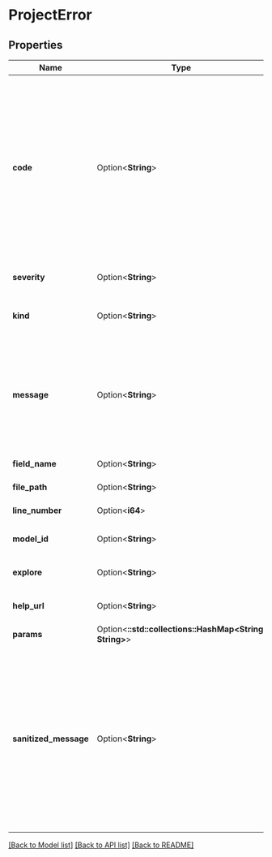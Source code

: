 # ProjectError

## Properties

Name | Type | Description | Notes
------------ | ------------- | ------------- | -------------
**code** | Option<**String**> | A stable token that uniquely identifies this class of error, ignoring parameter values. Error message text may vary due to parameters or localization, but error codes do not. For example, a \"File not found\" error will have the same error code regardless of the filename in question or the user's display language | [optional][readonly]
**severity** | Option<**String**> | Severity: fatal, error, warning, info, success | [optional][readonly]
**kind** | Option<**String**> | Error classification: syntax, deprecation, model_configuration, etc | [optional][readonly]
**message** | Option<**String**> | Error message which may contain information such as dashboard or model names that may be considered sensitive in some use cases. Avoid storing or sending this message outside of Looker | [optional][readonly]
**field_name** | Option<**String**> | The field associated with this error | [optional][readonly]
**file_path** | Option<**String**> | Name of the file containing this error | [optional][readonly]
**line_number** | Option<**i64**> | Line number in the file of this error | [optional][readonly]
**model_id** | Option<**String**> | The model associated with this error | [optional][readonly]
**explore** | Option<**String**> | The explore associated with this error | [optional][readonly]
**help_url** | Option<**String**> | A link to Looker documentation about this error | [optional][readonly]
**params** | Option<**::std::collections::HashMap<String, String>**> | Error parameters | [optional][readonly]
**sanitized_message** | Option<**String**> | A version of the error message that does not contain potentially sensitive information. Suitable for situations in which messages are stored or sent to consumers outside of Looker, such as external logs. Sanitized messages will display \"(?)\" where sensitive information would appear in the corresponding non-sanitized message | [optional][readonly]

[[Back to Model list]](../README.md#documentation-for-models) [[Back to API list]](../README.md#documentation-for-api-endpoints) [[Back to README]](../README.md)


